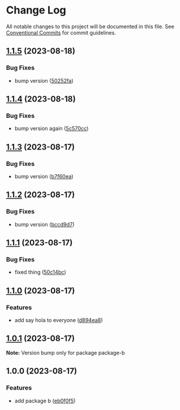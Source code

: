 # Change Log

All notable changes to this project will be documented in this file.
See [Conventional Commits](https://conventionalcommits.org) for commit guidelines.

## [1.1.5](https://github.com/clalexander/lerna-ci-test/compare/package-b@1.1.4...package-b@1.1.5) (2023-08-18)


### Bug Fixes

* bump version ([50252fa](https://github.com/clalexander/lerna-ci-test/commit/50252fa1fbc28aab99fc342b51e7f9aa5231da4c))



## [1.1.4](https://github.com/clalexander/lerna-ci-test/compare/package-b@1.1.3...package-b@1.1.4) (2023-08-18)


### Bug Fixes

* bump version again ([5c570cc](https://github.com/clalexander/lerna-ci-test/commit/5c570ccf68571a1984405bb8e7d1105e3227237a))



## [1.1.3](https://github.com/clalexander/lerna-ci-test/compare/package-b@1.1.2...package-b@1.1.3) (2023-08-17)


### Bug Fixes

* bump version ([b7f60ea](https://github.com/clalexander/lerna-ci-test/commit/b7f60ea75892383c338c33c938a53cd8cc9f625e))



## [1.1.2](https://github.com/clalexander/lerna-ci-test/compare/package-b@1.1.1...package-b@1.1.2) (2023-08-17)


### Bug Fixes

* bump version ([bccd9d7](https://github.com/clalexander/lerna-ci-test/commit/bccd9d7fe948f8523cddea3d742348cad0b8cf66))



## [1.1.1](https://github.com/clalexander/lerna-ci-test/compare/package-b@1.1.0...package-b@1.1.1) (2023-08-17)


### Bug Fixes

* fixed thing ([50c14bc](https://github.com/clalexander/lerna-ci-test/commit/50c14bcceeddbc4a95e7e5c3eebacee856341614))



## [1.1.0](https://github.com/clalexander/lerna-ci-test/compare/package-b@1.0.1...package-b@1.1.0) (2023-08-17)


### Features

* add say hola to everyone ([d894ea8](https://github.com/clalexander/lerna-ci-test/commit/d894ea80df506c959148bb8db2162c9af0428597))



## [1.0.1](https://github.com/clalexander/lerna-ci-test/compare/package-b@1.0.0...package-b@1.0.1) (2023-08-17)

**Note:** Version bump only for package package-b





## 1.0.0 (2023-08-17)


### Features

* add package b ([eb0f0f5](https://github.com/clalexander/lerna-ci-test/commit/eb0f0f5840fae3f5f3174e03c9bf0e371624d7d8))
